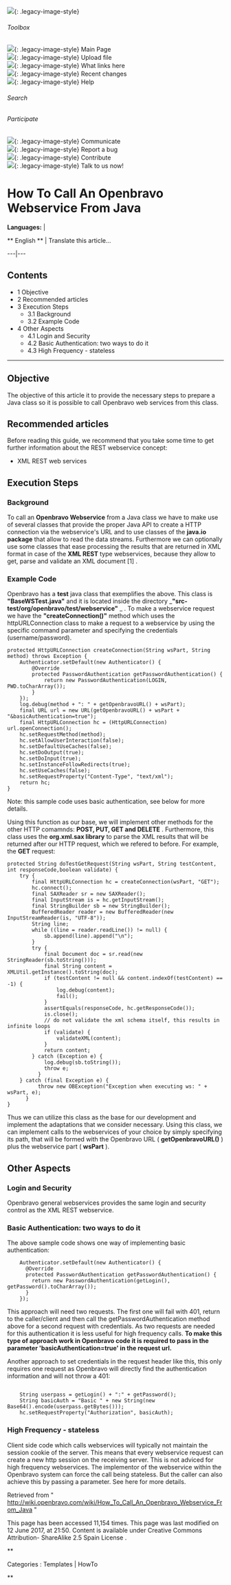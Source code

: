 ![](skins/openbravo/images/social-blogs-sidebar-banner.png){: .legacy-image-style}

######  Toolbox

![](skins/openbravo/images/flecha1.jpg){: .legacy-image-style} Main Page  
![](skins/openbravo/images/flecha1.jpg){: .legacy-image-style} Upload file  
![](skins/openbravo/images/flecha1.jpg){: .legacy-image-style} What links here  
![](skins/openbravo/images/flecha1.jpg){: .legacy-image-style} Recent changes  
![](skins/openbravo/images/flecha1.jpg){: .legacy-image-style} Help  
  
  

######  Search

######  Participate

![](skins/openbravo/images/flecha1.jpg){: .legacy-image-style} Communicate  
![](skins/openbravo/images/flecha1.jpg){: .legacy-image-style} Report a bug  
![](skins/openbravo/images/flecha1.jpg){: .legacy-image-style} Contribute  
![](skins/openbravo/images/flecha1.jpg){: .legacy-image-style} Talk to us now!  

  

#  How To Call An Openbravo Webservice From Java

**Languages:** |

** English  ** |  Translate this article...  
  
---|---  
  
##  Contents

  * 1  Objective 
  * 2  Recommended articles 
  * 3  Execution Steps 
    * 3.1  Background 
    * 3.2  Example Code 
  * 4  Other Aspects 
    * 4.1  Login and Security 
    * 4.2  Basic Authentication: two ways to do it 
    * 4.3  High Frequency - stateless 

  
---  
  
##  Objective

The objective of this article it to provide the necessary steps to prepare a
Java class so it is possible to call Openbravo web services from this class.

##  Recommended articles

Before reading this guide, we recommend that you take some time to get further
information about the REST webservice concept:

  * XML REST web services 

##  Execution Steps

###  Background

To call an **Openbravo Webservice** from a Java class we have to make use of
several classes that provide the proper Java API to create a HTTP connection
via the webservice's URL and to use classes of the **java.io package** that
allow to read the data streams. Furthermore we can optionally use some classes
that ease processing the results that are returned in XML format in case of
the **XML REST** type webservices, because they allow to get, parse and
validate an XML document  [1]  .

###  Example Code

Openbravo has a **test** java class that exemplifies the above. This class is
**"BaseWSTest.java"** and it is located inside the directory _**"src-
test/org/openbravo/test/webservice"** _ . To make a webservice request we have
the **"createConnection()"** method which uses the httpURLConnection class to
make a request to a webservice by using the specific command parameter and
specifying the credentials (username/password).

    
    
    protected HttpURLConnection createConnection(String wsPart, String method) throws Exception {
        Authenticator.setDefault(new Authenticator() {
            @Override
            protected PasswordAuthentication getPasswordAuthentication() {
                return new PasswordAuthentication(LOGIN, PWD.toCharArray());
            }
        });
        log.debug(method + ": " + getOpenbravoURL() + wsPart);
        final URL url = new URL(getOpenbravoURL() + wsPart + "&basicAuthentication=true");
        final HttpURLConnection hc = (HttpURLConnection) url.openConnection();
        hc.setRequestMethod(method);
        hc.setAllowUserInteraction(false);
        hc.setDefaultUseCaches(false);
        hc.setDoOutput(true);
        hc.setDoInput(true);
        hc.setInstanceFollowRedirects(true);
        hc.setUseCaches(false);
        hc.setRequestProperty("Content-Type", "text/xml");
        return hc;
    }

Note: this sample code uses basic authentication, see below for more details.

Using this function as our base, we will implement other methods for the other
HTTP comamnds: **POST, PUT, GET and DELETE** . Furthermore, this class uses
the **org.xml.sax library** to parse the XML results that will be returned
after our HTTP request, which we refered to before. For example, the **GET**
request:

    
    
    protected String doTestGetRequest(String wsPart, String testContent, int responseCode,boolean validate) {
        try {
            final HttpURLConnection hc = createConnection(wsPart, "GET");
            hc.connect();
            final SAXReader sr = new SAXReader();
            final InputStream is = hc.getInputStream();
            final StringBuilder sb = new StringBuilder();
            BufferedReader reader = new BufferedReader(new InputStreamReader(is, "UTF-8"));
            String line;
            while ((line = reader.readLine()) != null) {
                sb.append(line).append("\n");
            }
            try {
                final Document doc = sr.read(new StringReader(sb.toString()));
                final String content = XMLUtil.getInstance().toString(doc);
                if (testContent != null && content.indexOf(testContent) == -1) {
                    log.debug(content);
                    fail();
                }
                assertEquals(responseCode, hc.getResponseCode());
                is.close();
                // do not validate the xml schema itself, this results in infinite loops
                if (validate) {
                    validateXML(content);
                }
                return content;
            } catch (Exception e) {
                log.debug(sb.toString());
                throw e;
              }
        } catch (final Exception e) {
              throw new OBException("Exception when executing ws: " + wsPart, e);
          }
    }

Thus we can utilize this class as the base for our development and implement
the adaptations that we consider necessary. Using this class, we can implement
calls to the webservices of your choice by simply specifying its path, that
will be formed with the Openbravo URL ( **getOpenbravoURL()** ) plus the
webservice part ( **wsPart** ).

##  Other Aspects

###  Login and Security

Openbravo general webservices provides the same login and security control as
the  XML REST  webservice.

###  Basic Authentication: two ways to do it

The above sample code shows one way of implementing basic authentication:

    
    
        Authenticator.setDefault(new Authenticator() {
          @Override
          protected PasswordAuthentication getPasswordAuthentication() {
            return new PasswordAuthentication(getLogin(), getPassword().toCharArray());
          }
        });

This approach will need two requests. The first one will fail with 401, return
to the caller/client and then call the getPasswordAuthentication method above
for a second request with credentials. As two requests are needed for this
authentication it is less useful for high frequency calls. **To make this type
of approach work in Openbravo code it is required to pass in the parameter
'basicAuthentication=true' in the request url.**

Another approach to set credentials in the request header like this, this only
requires one request as Openbravo will directly find the authentication
information and will not throw a 401:

    
    
     
        String userpass = getLogin() + ":" + getPassword();
        String basicAuth = "Basic " + new String(new Base64().encode(userpass.getBytes()));
        hc.setRequestProperty("Authorization", basicAuth);

###  High Frequency - stateless

Client side code which calls webservices will typically not maintain the
session cookie of the server. This means that every webservice request can
create a new http session on the receiving server. This is not adviced for
high frequency webservices. The implementor of the webservice within the
Openbravo system can force the call being stateless. But the caller can also
achieve this by passing a parameter. See  here  for more details.

Retrieved from "
http://wiki.openbravo.com/wiki/How_To_Call_An_Openbravo_Webservice_From_Java
"

This page has been accessed 11,154 times. This page was last modified on 12
June 2017, at 21:50. Content is available under  Creative Commons Attribution-
ShareAlike 2.5 Spain License  .

  
**

Categories  :  Templates  |  HowTo

**

